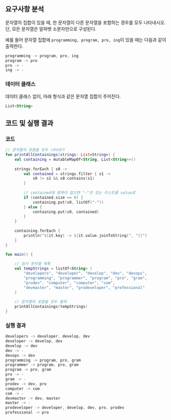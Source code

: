 ## 요구사항 분석
문자열의 집합이 있을 때, 한 문자열이 다른 문자열을 포함하는 경우를 모두 나타내시오. 단, 모든 문자열은 알파벳 소문자만으로 구성된다.

예를 들어 문자열 집합에 ```programming, program, pro, ing```이 있을 때는 다음과 같이 출력한다.
```kotlin
programming -> program, pro, ing
program -> pro
pro -> -
ing -> -
```

### 데이터 클래스
데이터 클래스 없이, 아래 형식과 같은 문자열 집합이 주어진다.
```kotlin
List<String>
```

## 코드 및 실행 결과
### 코드
```kotlin
// 문자열의 포함을 모두 나타내기
fun printAllContainings(strings: List<String>) {
    val containing = mutableMapOf<String, List<String>>()
    
    strings.forEach { s0 ->
        val contained = strings.filter { s1 ->
            s0 != s1 && s0.contains(s1)
        }
        
        // contained에 항목이 없으면 "-"만 있는 리스트를 value로
        if (contained.size == 0) {
            containing.put(s0, listOf("-"))
        } else {
            containing.put(s0, contained)
        }
    }
    
    containing.forEach {
        println("${it.key} -> ${it.value.joinToString(", ")}")
    }
}

fun main() {
    
    // 임시 문자열 목록
    val tempStrings = listOf<String> (
        "developers", "developer", "develop", "dev", "devops",
        "programming", "programmer", "program", "pro", "gram",
        "prodev", "computer", "computer", "com",
        "devmaster", "master", "prodeveloper", "professional"
    )
    
    // 문자열의 포함을 모두 출력
    printAllContainings(tempStrings)
}
```

### 실행 결과
```kotlin
developers -> developer, develop, dev
developer -> develop, dev
develop -> dev
dev -> -
devops -> dev
programming -> program, pro, gram
programmer -> program, pro, gram
program -> pro, gram
pro -> -
gram -> -
prodev -> dev, pro
computer -> com
com -> -
devmaster -> dev, master
master -> -
prodeveloper -> developer, develop, dev, pro, prodev
professional -> pro
```
